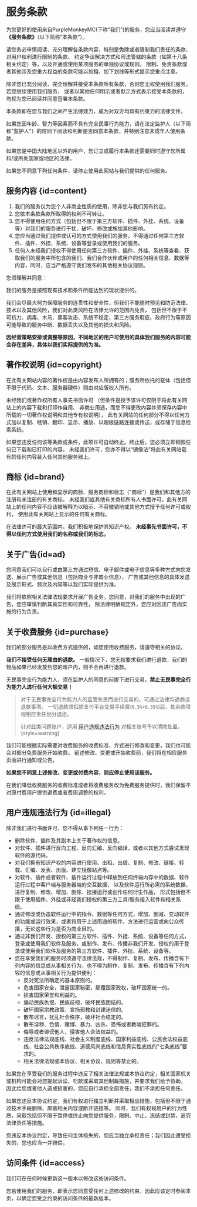 # 服务条款

为您更好的使用来自PurpleMonkeyMC(下称“我们”)的服务，您应当阅读并遵守 **《服务条款》**（以下简称“本条款”）。

请您务必审慎阅读、充分理解各条款内容，特别是免除或者限制我们责任的条款、对用户权利进行限制的条款、
约定争议解决方式和司法管辖的条款（如第十八条相关约定）等，以及开通或使用某项服务的单独协议或规则。
限制、免责条款或者其他涉及您重大权益的条款可能以加粗、加下划线等形式提示您重点注意。

除非您已充分阅读、完全理解并接受本条款所有条款，否则您无权使用我们服务。若您继续使用我们服务，
或者以其他任何明示或者默示方式表示接受本条款的，均视为您已阅读并同意签署本条款。

本条款即在您与我们之间产生法律效力，成为对双方均具有约束力的法律文件。

如果您因年龄、智力等因素而不具有完全民事行为能力，请在法定监护人（以下简称"监护人"）的陪同下阅读和判断是否同意本条款，并特别注意未成年人使用条款。

如果您是中国大陆地区以外的用户，您订立或履行本条款还需要同时遵守您所属和/或所处国家或地区的法律。

如果您不同意下列任何条件，请停止使用此网站与我们提供的任何服务。

## 服务内容 {id=content}

1. 我们的服务仅为您个人非商业性质的使用，除非您与我们另有约定。
2. 您依本条款条款所取得的权利不可转让。
3. 您不得使用任何方式（包括但不限于第三方软件、插件、外挂、系统、设备等）对我们的服务进行干扰、破坏、修改或施加其他影响。
4. 您应当通过我们提供或认可的方式使用我们的服务，不得通过任何第三方软件、插件、外挂、系统、设备等登录或使用我们的服务。
5. 任何人未经我们授权不得使用任何第三方软件、插件、外挂、系统等查看、获取我们的服务中所包含的我们、我们合作伙伴或用户的任何相关信息、数据等内容，同时，应当严格遵守我们发布的其他相关协议规则。

您须理解并同意：

我们的服务是按照现有技术和条件所能达到的现状提供的。

我们会尽最大努力保障服务的连贯性和安全性，但我们不能随时预见和防范法律、技术以及其他风险，我们对此类风险在法律允许的范围内免责，
包括但不限于不可抗力、病毒、木马、黑客攻击、系统不稳定、第三方服务瑕疵、政府行为等原因可能导致的服务中断、数据丢失以及其他的损失和风险。

**因经营策略安排或调整等原因，不同地区的用户可使用的具体我们服务的内容可能会存在差异，具体以我们实际提供的为准。**

## 著作权说明 {id=copyright}

在此有关网站内容的著作权是由内容发布人所拥有的；服务所依托的载体（包括但不限于代码、文本、服务器硬件）则由对应版权人所有。

未经我们或著作权所有人事先书面许可
（但条件是授予该许可仅限于将此有关网站上的内容下载和打印作自用、 非商业用途，而您不得更改内容并须保存内容中所载的一切著作权说明和其他专有权说明），
此有关网站的任何部分不得以任何方式加以复制、经销、翻印、显示、播放、以超级链路连接或传送，或存储于信息检索系统。

如果您违反任何该等条款或条件，此项许可自动终止。终止后，您必须立即销毁任何已下载和已打印的内容。
未经我们许可，您亦不得以“镜像法”将此有关网站载有的任何内容装入任何其他服务器上。

## 商标 {id=brand}

在此有关网站上使用和显示的商标、服务商标和标志（"商标"）是我们和其他方的注册和未注册的有关商标。
未经我们或其他有关商标所有人书面许可，此有关网站上的任何内容不应该被解释为以暗示、不容撤销地或其他方式授予任何许可或权利，
使用此有关网站上显示的任何有关商标。

在法律许可的最大范围内，我们积极地保护其知识产权。
**未经事先书面许可，不得以任何方式使用我们的名称或我们的标志。**

## 关于广告{id=ad}

您同意我们可以自行或由第三方通过短信、电子邮件或电子信息等多种方式向您发送、展示广告或其他信息（包括商业与非商业信息），
广告或其他信息的具体发送及展示形式、频次及内容等以我们实际提供为准。

我们将依照相关法律法规要求开展广告业务。您同意，对我们的服务中出现的广告，您应审慎判断其真实性和可靠性，
除法律明确规定外，您应对因该广告而实施的行为负责。

## 关于收费服务 {id=purchase}

我们的部分服务是以收费方式提供的，如您使用收费服务，请遵守相关的协议。

**我们不接受任何无理由的退款。** 一般情况下，您无权要求我们进行退款，我们的物品如果已经发放到您的账户内，则不会再进行退款。

无民事完全行为能力人，须在监护人的同意的前提下进行交易。**禁止无民事完全行为能力人进行任何大额交易！**
> 对于无民事完全行为能力人的监管失责而进行交易的，可通过法律沟通商谈退款事项。
> 一切退款须扣除支付平台交易手续费(`0.5%+0.35%`)后，其余款项视相应责任划分退还。
> 
> 针对此类问题账户，适用 [用户违规违法行为](#illegal) 对相关账号予以清除处置。
{style=warning}

我们可能根据实际需要对收费服务的收费标准、方式进行修改和变更，我们也可能会对部分免费服务开始收费。
前述修改、变更或开始收费前，我们将在相应服务页面进行通知或公告。

**如果您不同意上述修改、变更或付费内容，则应停止使用该服务。**

在我们降低收费服务的收费标准或者将收费服务改为免费服务提供时，我们保留不对原付费用户提供退费或者费用调整的权利。

## 用户违规违法行为 {id=illegal}

除非我们进行书面许可，您不得从事下列任一行为：

- 删除软件、插件及其副本上关于著作权的信息。
- 对软件、插件进行反向工程、反向汇编、反向编译，或者以其他方式尝试发现软件的源代码。
- 对我们拥有知识产权的内容进行使用、出租、出借、复制、修改、链接、转载、汇编、发表、出版、建立镜像站点等。
- 对软件、插件或者软件、插件运行过程中释放到任何终端内存中的数据、软件运行过程中客户端与服务器端的交互数据，
以及软件运行所必需的系统数据，进行复制、修改、增加、删除、挂接运行或创作任何衍生作品，
形式包括但不限于使用插件、外挂或非经我们授权的第三方工具/服务接入软件和相关系统。
- 通过修改或伪造软件运行中的指令、数据等任何方式，增加、删减、变动软件的功能或运行效果，或者将用于上述用途的软件、方法进行运营或向公众传播，无论这些行为是否为商业目的。
- 通过非我们开发、授权的第三方软件、插件、外挂、系统、设备等任何方式，登录或使用我们软件及服务，或制作、发布、传播非我们开发、授权的用于登录或使用我们软件及服务的第三方软件、插件、外挂、系统、设备等。
- 您在享受我们的服务时须遵守法律法规，不得制作、复制、发布、传播含有下列内容的信息或从事相关行为，也不得为制作、复制、发布、传播含有下列内容的信息或从事相关行为提供便利：
    - 反对宪法所确定的基本原则的。
    - 危害国家安全，泄露国家秘密，颠覆国家政权，破坏国家统一的。
    - 损害国家荣誉和利益的。
    - 煽动民族仇恨、民族歧视，破坏民族团结的。
    - 破坏国家宗教政策，宣扬邪教和封建迷信的。
    - 散布谣言，扰乱社会秩序，破坏社会稳定的。
    - 散布淫秽、色情、赌博、暴力、凶杀、恐怖或者教唆犯罪的。
    - 侮辱或者诽谤他人，侵害他人合法权益的。
    - 违反法律法规底线、社会主义制度底线、国家利益底线、公民合法权益底线、社会公共秩序底线、道德风尚底线和信息真实性底线的“七条底线”要求的。
    - 相关法律法规或本协议、相关协议、规则等禁止的。

如果您在享受我们的服务过程中违反了相关法律法规或本协议约定，相关国家机关或机构可能会对您提起诉讼、罚款或采取其他制裁措施，并要求我们给予协助。
因此给您或者他人造成损害的，您应自行承担全部责任，我们不承担任何责任。

如果您违反本协议约定，我们有权进行独立判断并采取相应措施，包括但不限于通过技术手段删除、屏蔽相关内容或断开链接等。
同时，我们有权视用户的行为性质，采取包括但不限于暂停或终止向您提供服务，限制、中止、冻结或封禁，追究法律责任等措施。

您违反本协议约定，导致任何主体损失的，您应当独立承担责任；我们因此遭受损失的，您也应当一并赔偿。

## 访问条件 {id=access}

我们可在任何时候更新这一版本以修改这些访问条件。

您若使用我们的服务，即表示您同意受任何上述修改的约束，因此应该定时参阅本页，以确定您受之约束的访问条件的最新版本。